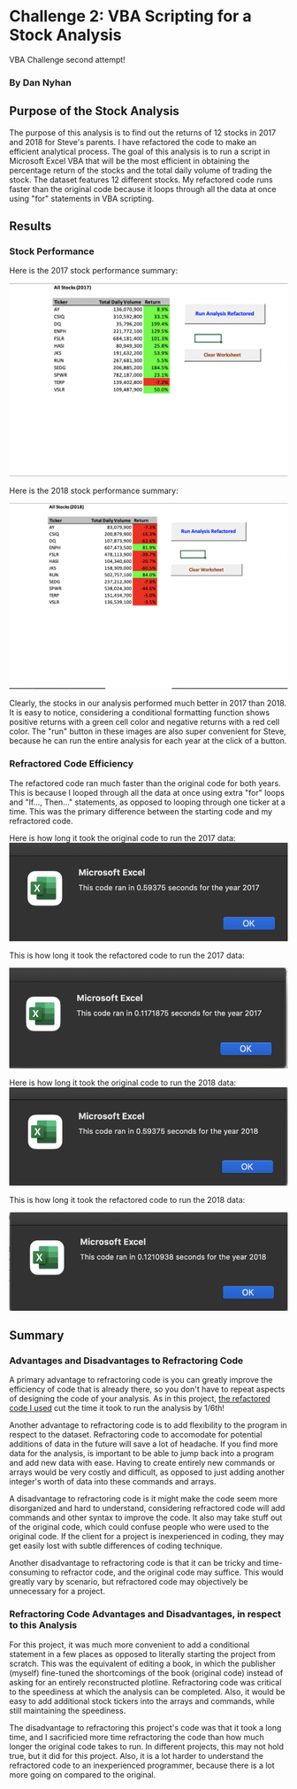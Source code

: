 # Challenge 2: VBA Scripting for a Stock Analysis
VBA Challenge second attempt!
### By Dan Nyhan



## Purpose of the Stock Analysis
The purpose of this analysis is to find out the returns of 12 stocks in 2017 and 2018 for Steve's parents. I have refactored the code to make an efficient analytical process. The goal of this analysis is to run a script in Microsoft Excel VBA that will be the most efficient in obtaining the percentage return of the stocks and the total daily volume of trading the stock. The dataset features 12 different stocks. My refactored code runs faster than the original code because it loops through all the data at once using "for" statements in VBA scripting.


## Results 
### Stock Performance
Here is the 2017 stock performance summary:

![2017 Stock Performance](https://github.com/nyhandan/Challenge_2_VBA_/blob/main/Challenge%202%20/Resources/Stock_performance_2017.png)

Here is the 2018 stock performance summary:

![2018 Stock Performance](https://github.com/nyhandan/Challenge_2_VBA_/blob/main/Challenge%202%20/Resources/Stock_Performance_2018.png)

Clearly, the stocks in our analysis performed much better in 2017 than 2018. It is easy to notice, considering a conditional formatting function shows positive returns with a green cell color and negative returns with a red cell color. The "run" button in these images are also super convenient for Steve, because he can run the entire analysis for each year at the click of a button. 

### Refractored Code Efficiency 
The refactored code ran much faster than the original code for both years. This is because I looped through all the data at once using extra "for" loops and "If..., Then..." statements, as opposed to looping through one ticker at a time. This was the primary difference between the starting code and my refractored code. 

Here is how long it took the original code to run the 2017 data: 
![Original_code_time_performance 2017](https://github.com/nyhandan/Challenge_2_VBA_/blob/main/Challenge%202%20/Resources/Original_Code_Runtime_2017.png)

This is how long it took the refactored code to run the 2017 data: 

![Refractored_code_time_performance 2017](https://github.com/nyhandan/Challenge_2_VBA_/blob/main/Challenge%202%20/Resources/Refractored_Code_Runtime_2017.png)

Here is how long it took the original code to run the 2018 data: 
![Original_code_time_performance 2018](https://github.com/nyhandan/Challenge_2_VBA_/blob/main/Challenge%202%20/Resources/Original_Code_runtime_2018.png)

This is how long it took the refactored code to run the 2018 data: 

![Refractored_code_time_performance 2018](https://github.com/nyhandan/Challenge_2_VBA_/blob/main/Challenge%202%20/Resources/Refractored_Code_Runtime_2018.png)



## Summary
### Advantages and Disadvantages to Refractoring Code
A primary advantage to refractoring code is you can greatly improve the efficiency of code that is already there, so you don't have to repeat aspects of designing the code of your analysis. As in this project, [the refactored code I used](https://courses.bootcampspot.com/courses/1018/pages/2-dot-3-2-loop-over-all-tickers?module_item_id=395590) cut the time it took to run the analysis by 1/6th! 

Another advantage to refractoring code is to add flexibility to the program in respect to the dataset. Refractoring code to accomodate for potential additions of data in the future will save a lot of headache. If you find more data for the analysis, is important to be able to jump back into a program and add new data with ease. Having to create entirely new commands or arrays would be very costly and difficult, as opposed to just adding another integer's worth of data into these commands and arrays. 

A disadvantage to refractoring code is it might make the code seem more disorganized and hard to understand, considering refractored code will add commands and other syntax to improve the code. It also may take stuff out of the original code, which could confuse people who were used to the original code. If the client for a project is inexperienced in coding, they may get easily lost with subtle differences of coding technique.

Another disadvantage to refractoring code is that it can be tricky and time-consuming to refractor code, and the original code may suffice. This would greatly vary by scenario, but refractored code may objectively be unnecessary for a project. 

### Refractoring Code Advantages and Disadvantages, in respect to this Analysis
For this project, it was much more convenient to add a conditional statement in a few places as opposed to literally starting the project from scratch. This was the  equivalent of editing a book, in which the publisher (myself) fine-tuned the shortcomings of the book (original code) instead of asking for an entirely reconstructed plotline. Refractoring code was critical to the speediness at which the analysis can be completed. Also, it would be easy to add additional stock tickers into the arrays and commands, while still maintaining the speediness.

The disadvantage to refractoring this project's code was that it took a long time, and I sacrificied more time refractoring the code than how much longer the original code takes to run. In different projects, this may not hold true, but it did for this project. Also, it is a lot harder to understand the refractored code to an inexperienced programmer, because there is a lot more going on compared to the original.
